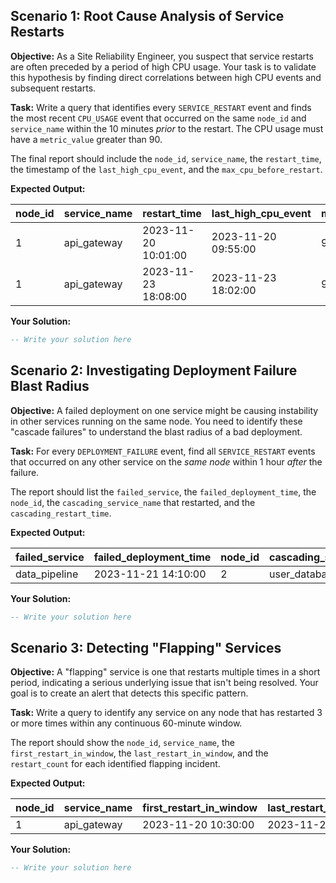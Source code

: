 ## Scenario 1: Root Cause Analysis of Service Restarts

**Objective:** As a Site Reliability Engineer, you suspect that service restarts are often preceded by a period of high CPU usage. Your task is to validate this hypothesis by finding direct correlations between high CPU events and subsequent restarts.

**Task:** Write a query that identifies every `SERVICE_RESTART` event and finds the most recent `CPU_USAGE` event that occurred on the same `node_id` and `service_name` within the 10 minutes *prior* to the restart. The CPU usage must have a `metric_value` greater than 90.

The final report should include the `node_id`, `service_name`, the `restart_time`, the timestamp of the `last_high_cpu_event`, and the `max_cpu_before_restart`.

**Expected Output:**

| **node_id** | **service_name** | **restart_time** | **last_high_cpu_event** | **max_cpu_before_restart** |
| ----------------- | ---------------------- | ---------------------- | ----------------------------- | -------------------------------- |
| 1                 | api_gateway            | 2023-11-20 10:01:00    | 2023-11-20 09:55:00           | 95.80                            |
| 1                 | api_gateway            | 2023-11-23 18:08:00    | 2023-11-23 18:02:00           | 94.00                            |

**Your Solution:**

```sql
-- Write your solution here
```

## Scenario 2: Investigating Deployment Failure Blast Radius

**Objective:** A failed deployment on one service might be causing instability in other services running on the same node. You need to identify these "cascade failures" to understand the blast radius of a bad deployment.

**Task:** For every `DEPLOYMENT_FAILURE` event, find all `SERVICE_RESTART` events that occurred on any other service on the *same node* within 1 hour *after* the failure.

The report should list the `failed_service`, the `failed_deployment_time`, the `node_id`, the `cascading_service_name` that restarted, and the `cascading_restart_time`.

**Expected Output:**

| **failed_service** | **failed_deployment_time** | **node_id** | **cascading_service_name** | **cascading_restart_time** |
| ------------------------ | -------------------------------- | ----------------- | -------------------------------- | -------------------------------- |
| data_pipeline            | 2023-11-21 14:10:00              | 2                 | user_database                    | 2023-11-21 14:20:00              |

**Your Solution:**

```sql
-- Write your solution here
```

## Scenario 3: Detecting "Flapping" Services

**Objective:** A "flapping" service is one that restarts multiple times in a short period, indicating a serious underlying issue that isn't being resolved. Your goal is to create an alert that detects this specific pattern.

**Task:** Write a query to identify any service on any node that has restarted 3 or more times within any continuous 60-minute window.

The report should show the `node_id`, `service_name`, the `first_restart_in_window`, the `last_restart_in_window`, and the `restart_count` for each identified flapping incident.

**Expected Output:**

| **node_id** | **service_name** | **first_restart_in_window** | **last_restart_in_window** | **restart_count** |
| ----------------- | ---------------------- | --------------------------------- | -------------------------------- | ----------------------- |
| 1                 | api_gateway            | 2023-11-20 10:30:00               | 2023-11-20 11:15:00              | 3                       |

**Your Solution:**

```sql
-- Write your solution here
```
